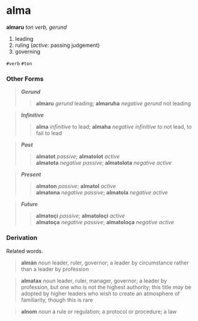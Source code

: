 alma
====

**almaru** _ton verb, gerund_

1. leading
2. ruling (_active_: passing judgement)
3. governing

`#verb` `#ton`

### Other Forms ###

> **_Gerund_**
> > **almaru** _gerund_ leading; **almaruha** _negative gerund_ not leading

> **_Infinitive_**
> > **alma** _infinitive_ to lead; **almaha** _negative infinitive_ to not lead, to fail to lead

> **_Past_**
> > **almatot** _passive_; **almatolot** _active_<br/>
> > **almatota** _negative passive_; **almatolota** _negative active_

> **_Present_**
> > **almaton** _passive_; **almatol** _active_<br/>
> > **almatona** _negative passive_; **almatola** _negative active_

> **_Future_**
> > **almatoçi** _passive_; **almatoloçi** _active_<br/>
> > **almatoça** _negative passive_; **almatoloça** _negative active_

### Derivation ###

Related words.

> **almán** _noun_ leader, ruler, governor; a leader by circumstance rather than a leader by profession

> **almatax** _noun_ leader, ruler, manager, governor; a leader by profession, but one who is not the highest authority; this title _may_ be adopted by higher leaders who wish to create an atmosphere of familiarity, though this is rare

> **alnom** _noun_ a rule or regulation; a protocol or procedure; a law
